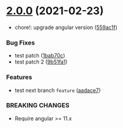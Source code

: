 # [2.0.0](https://github.com/gideonelazar/angularry/compare/v1.3.9...v2.0.0) (2021-02-23)


* chore!: upgrade angular version ([559ac1f](https://github.com/gideonelazar/angularry/commit/559ac1fb40ca67c34c5347228c30e8a9993288e7))


### Bug Fixes

* test patch ([1bab70c](https://github.com/gideonelazar/angularry/commit/1bab70c371bd5fdd53b3b91fbc4828d179b14096))
* test patch 2 ([9b51fa1](https://github.com/gideonelazar/angularry/commit/9b51fa15007c1146c90902ec07890dd6d4a139b2))


### Features

* test next branch `feature` ([aadace7](https://github.com/gideonelazar/angularry/commit/aadace7d3e0f543a1a1e90e71b9e1e0234b16637))


### BREAKING CHANGES

* Require angular  >= 11.x
